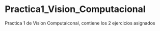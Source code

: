 # Practica1_Vision_Computacional
Practica 1 de Vision Computaiconal, contiene los 2 ejercicios asignados
